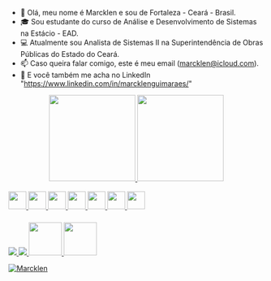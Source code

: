 - 👋 Olá, meu nome é Marcklen e sou de Fortaleza - Ceará - Brasil.
- 🎓 Sou estudante do curso de Análise e Desenvolvimento de Sistemas na Estácio - EAD.
- 💻 Atualmente sou Analista de Sistemas II na Superintendência de Obras Públicas do Estado do Ceará.
- 📫 Caso queira falar comigo, este é meu email (marcklen@icloud.com).
- 🔗 E você também me acha no LinkedIn "https://www.linkedin.com/in/marcklenguimaraes/"

<!---
Marcklen/Marcklen is a ✨ special ✨ repository because its `README.md` (this file) appears on your GitHub profile.
You can click the Preview link to take a look at your changes.
--->
<div align="center">
  <a href="https://github.com/Marcklen">
  <img height="170em" src="https://github-readme-stats.vercel.app/api?username=marcklen&show_icons=true&theme=dark&include_all_commits=true&count_private=true"/>
  <img height="170em" src="https://github-readme-stats.vercel.app/api/top-langs/?username=marcklen&layout=compact&langs_count=7&theme=dark"/>
</div>
   
<div style="display: inline_block"><br>
  <img height="35em" img src="https://img.shields.io/badge/Java-ED8B00?style=for-the-badge&logo=java&logoColor=white" />
  <img height="35em" img src="https://img.shields.io/badge/MySQL-005C84?style=for-the-badge&logo=mysql&logoColor=white" />
  <img height="35em" img src="https://img.shields.io/badge/PostgreSQL-316192?style=for-the-badge&logo=postgresql&logoColor=white" />
  <img height="35em" img src="https://img.shields.io/badge/Oracle-F80000?style=for-the-badge&logo=Oracle&logoColor=white" />
  <img height="35em" img src="https://img.shields.io/badge/Spring-6DB33F?style=for-the-badge&logo=spring&logoColor=white" />
  <img height="35em" img src="https://img.shields.io/badge/Eclipse-2C2255?style=for-the-badge&logo=eclipse&logoColor=white" />
  <img height="35em" img src="https://img.shields.io/badge/IntelliJIDEA-000000?style=for-the-badge&logo=intellij&logoColor=white" />
</div> 
  
  ###
  
<div>
  <a href = "mailto:marcklen@icloud.com"><img src=https://img.shields.io/badge/icloud%20mail-333333?style=for-the-badge&logo=apple&logoColor=white>
  <a href="https://www.linkedin.com/in/marcklenguimaraes" target="_blank"><img src=https://img.shields.io/badge/LinkedIn-0077B5?style=for-the-badge&logo=linkedin&logoColor=white>
  <a href="https://www.hackerrank.com/certificates/b1e2a2464509"><img height="65em" src=https://hrcdn.net/fcore/assets/generated-badges/java_level_3_stars_5_linkedin-76cbc0ca6b.png>
  <a href="https://www.hackerrank.com/certificates/e4c06373cb85"><img height="65em" src="https://img.shields.io/badge/MySQL-00000F?style=for-the-badge&logo=mysql&logoColor=white">
                                                         
<p align="left"> <img src="https://komarev.com/ghpvc/?username=Marcklen&label=Profile%20views&color=0e75b6&style=flat" alt="Marcklen" /> </p>

</div>
